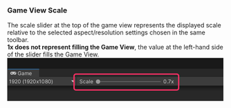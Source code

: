 ### Game View Scale
The scale slider at the top of the game view represents the displayed scale relative to the selected aspect/resolution settings chosen in the same toolbar.  
**1x does not represent filling the Game View**, the value at the left-hand side of the slider fills the Game View.  
![Game View Zoom Slider](game-view-scale.png)